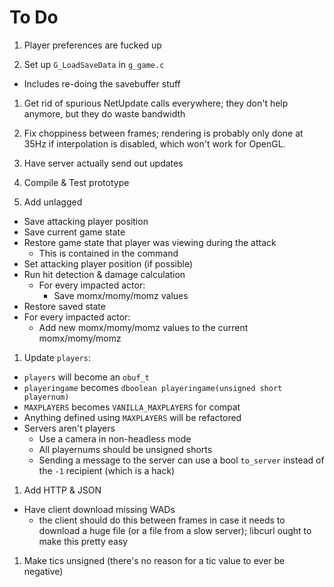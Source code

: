 # To Do

1. Player preferences are fucked up

1. Set up `G_LoadSaveData` in `g_game.c`
  - Includes re-doing the savebuffer stuff

1. Get rid of spurious NetUpdate calls everywhere; they don't help anymore, but
   they do waste bandwidth

1. Fix choppiness between frames; rendering is probably only done at 35Hz if
   interpolation is disabled, which won't work for OpenGL.

1. Have server actually send out updates

1. Compile & Test prototype

1. Add unlagged
  - Save attacking player position
  - Save current game state
  - Restore game state that player was viewing during the attack
    - This is contained in the command
  - Set attacking player position (if possible)
  - Run hit detection & damage calculation
    - For every impacted actor:
      - Save momx/momy/momz values
  - Restore saved state
  - For every impacted actor:
    - Add new momx/momy/momz values to the current momx/momy/momz

1. Update `players`:
  - `players` will become an `obuf_t`
  - `playeringame` becomes `dboolean playeringame(unsigned short playernum)`
  - `MAXPLAYERS` becomes `VANILLA_MAXPLAYERS` for compat
  - Anything defined using `MAXPLAYERS` will be refactored
  - Servers aren't players
    - Use a camera in non-headless mode
    - All playernums should be unsigned shorts
    - Sending a message to the server can use a bool `to_server` instead of the
      `-1` recipient (which is a hack)

1. Add HTTP & JSON
  - Have client download missing WADs
    - the client should do this between frames in case it needs to download a
      huge file (or a file from a slow server); libcurl ought to make this
      pretty easy

1. Make tics unsigned (there's no reason for a tic value to ever be negative)

